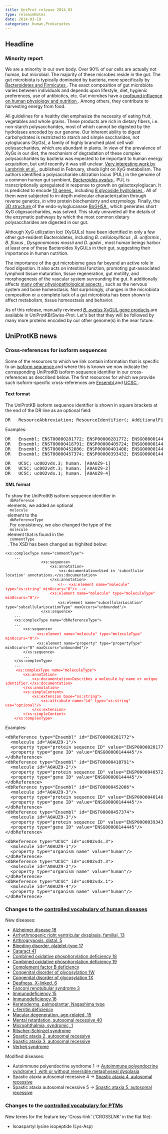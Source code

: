 ```yaml
---
title: UniProt release 2014_03
type: releaseNotes
date: 2014-03-19
categories: human,Prokaryotes
---
```


<h2 id="Headline">
 Headline
</h2>
<h3 id="Minority_report">
 Minority report
</h3>
<p>
 We are a minority in our own body. Over 90% of our cells are actually not human, but microbial. The majority of these microbes reside in the gut. The gut microbiota is typically dominated by bacteria, more specifically by
 <a href="http://www.ncbi.nlm.nih.gov/pubmed/17183312">
  Bacteroidetes and Firmicutes
 </a>
. The exact composition of gut microbiota varies between individuals and depends upon lifestyle, diet, hygienic preferences, use of antibiotics, etc. Gut microbes have a
 <a href="http://www.ncbi.nlm.nih.gov/pubmed/15790844">
  profound influence on human physiology and nutrition
 </a>
. Among others, they contribute to harvesting energy from food.
</p>
<p>
 All guidelines for a healthy diet emphasize the necessity of eating fruit, vegetables and whole grains. These products are rich in dietary fibers, i.e. non-starch polysaccharides, most of which cannot be digested by the hydrolases encoded by our genome. Our inherent ability to digest carbohydrates is restricted to starch and simple saccharides, not xyloglucans (XyGs), a family of highly branched plant cell wall polysaccharides, which are abundant in plants. In view of the prevalence of XyGs in our diet, the mechanism of degradation of these complex polysaccharides by bacteria was expected to be important to human energy acquisition, but until recently it was still unclear.
 <a href="http://www.ncbi.nlm.nih.gov/pubmed/24463512">
  Very interesting work by Larsbrink et al.
 </a>
, published in February, sheds light on XyG metabolism. The authors identified a polysaccharide utilization locus (PUL) in the genome of a common human gut symbiont,
 <a href="http://www.uniprot.org/taxonomy/411476">
  <em>
   Bacteroides ovatus
  </em>
 </a>
. PUL is transcriptionally upregulated in response to growth on galactoxyloglucan. It is predicted to encode
 <a href="http://www.uniprot.org/uniprot/?query=24463512">
  10 genes
 </a>
, including
 <a href="http://www.uniprot.org/uniprot/?query=organism:411476+and+name:BoGH">
  8 glycoside hydrolases
 </a>
. All of them were subjected to in-depth molecular characterization through reverse genetics,
 <em>
  in vitro
 </em>
 protein biochemistry and enzymology. Finally, the
 <a href="http://www.pdb.org/pdb/explore/explore.do?pdbId=3ZMR">
  3D structure
 </a>
 of the endo-xyloglucanase
 <a href="http://www.uniprot.org/uniprot/A7LXT7">
  BoGH5A
 </a>
, which generates short XyG oligosaccharides, was solved. This study unraveled all the details of the enzymatic pathways by which the most common dietary polysaccharides are digested in our gut.
</p>
<p>
 Although XyG utilization loci (XyGULs) have been identified in only a few other gut-resident Bacteroidetes, including
 <em>
  B. cellulosyliticus
 </em>
,
 <em>
  B. uniformis
 </em>
,
 <em>
  B. fluxus
 </em>
,
 <em>
  Dysgonomonas mossii
 </em>
 and
 <em>
  D. gadei
 </em>
, most human beings harbor at least one of these Bacteroides XyGULs in their gut, suggesting their importance in human nutrition.
</p>
<p>
 The importance of the gut microbiome goes far beyond an active role in food digestion. It also acts on intestinal function, promoting gut-associated lymphoid tissue maturation, tissue regeneration, gut motility, and morphogenesis of the vascular system surrounding the gut. It additionally affects
 <a href="http://www.ncbi.nlm.nih.gov/pubmed/23435359">
  many other physiopathological aspects
 </a>
, such as the nervous system and bone homeostasis. Not surprisingly, changes in the microbiota composition or a complete lack of a gut microbiota has been shown to affect metabolism, tissue homeostasis and behavior.
</p>
<p>
 As of this release, manually reviewed
 <a href="http://www.uniprot.org/uniprot/?query=citation:24463512">
  <em>
   B. ovatus
  </em>
  XyGUL gene products
 </a>
 are available in UniProtKB/Swiss-Prot. Let's bet that they will be followed by many more proteins encoded by our other genome(s) in the near future.
</p>
<h2 id="UniProtKB_news">
 UniProtKB news
</h2>
<h3 id="Cross_references_for_isoform_sequences">
 Cross-references for isoform sequences
</h3>
<p>
 Some of the resources to which we link contain information that is specific to an
 <a href="http://www.uniprot.org/manual/alternative%5Fproducts">
  isoform sequence
 </a>
 and where this is known we now indicate the corresponding UniProtKB isoform sequence identifier in our cross-references as described below. The first resources for which we provide such isoform-specific cross-references are
 <a href="http://www.ensembl.org/">
  Ensembl
 </a>
 and
 <a href="http://genome.ucsc.edu">
  UCSC
 </a>
 .
</p>
<h4 id="Text_format">
 Text format
</h4>
<p>
 The UniProtKB isoform sequence identifier is shown in square brackets at the end of the DR line as an optional field:
</p>
<pre>DR   ResourceAbbreviation; ResourceIdentifier(; AdditionalField)+. [IsoId]
</pre>
<p>
 Examples:
</p>
<pre>DR   Ensembl; ENST00000281772; ENSP00000281772; ENSG00000144445. [A0AUZ9-1]
DR   Ensembl; ENST00000418791; ENSP00000405724; ENSG00000144445. [A0AUZ9-2]
DR   Ensembl; ENST00000452086; ENSP00000401408; ENSG00000144445. [A0AUZ9-3]
DR   Ensembl; ENST00000457374; ENSP00000393432; ENSG00000144445. [A0AUZ9-3]
</pre>
<pre>DR   UCSC; uc002vds.3; human. [A0AUZ9-1]
DR   UCSC; uc002vdt.3; human. [A0AUZ9-2]
DR   UCSC; uc002vdx.1; human. [A0AUZ9-4]
</pre>
<h4 id="XML_format">
 XML format
</h4>
<p>
 To show the UniProtKB isoform sequence identifier in
 <code>
  dbReference
 </code>
 elements, we added an optional
 <code>
  molecule
 </code>
 element to the
 <code>
  dbReferenceType
 </code>
. For consistency, we also changed the type of the
 <code>
  molecule
 </code>
 element that is found in the
 <code>
  commentType
 </code>
. The XSD has been changed as highlited below:
</p>
<pre><code>&lt;xs:complexType name="commentType"&gt;
    ...
                &lt;xs:sequence&gt;
                    &lt;xs:annotation&gt;
                        &lt;xs:documentation&gt;Used in 'subcellular location' annotations.&lt;/xs:documentation&gt;
                    &lt;/xs:annotation&gt;</code>
                    <code style="color: red;">&lt;!-- &lt;xs:element name="molecule" type="xs:string" minOccurs="0"/&gt; --&gt;
                    &lt;xs:element name="molecule" type="moleculeType" minOccurs="0"/&gt;</code>
                    <code>&lt;xs:element name="subcellularLocation" type="subcellularLocationType" maxOccurs="unbounded"/&gt;
                &lt;/xs:sequence&gt;
    ...
    &lt;xs:complexType name="dbReferenceType"&gt;
    ...
        &lt;xs:sequence&gt;</code>
            <code style="color: red;">&lt;xs:element name="molecule" type="moleculeType" minOccurs="0"/&gt;</code>
            <code>&lt;xs:element name="property" type="propertyType" minOccurs="0" maxOccurs="unbounded"/&gt;
        &lt;/xs:sequence&gt;
        ...
    &lt;/xs:complexType&gt;
    ...</code>
    <code style="color: red;">&lt;xs:complexType name="moleculeType"&gt;
        &lt;xs:annotation&gt;
            &lt;xs:documentation&gt;Describes a molecule by name or unique identifier.&lt;/xs:documentation&gt;
        &lt;/xs:annotation&gt;
        &lt;xs:simpleContent&gt;
            &lt;xs:extension base="xs:string"&gt;
                &lt;xs:attribute name="id" type="xs:string" use="optional"/&gt;
            &lt;/xs:extension&gt;
        &lt;/xs:simpleContent&gt;
    &lt;/xs:complexType&gt;</code>
</pre>
<p>
 Examples:
</p>
<pre>&lt;dbReference type="Ensembl" id="ENST00000281772"&gt;
  &lt;molecule id="A0AUZ9-1"/&gt;
  &lt;property type="protein sequence ID" value="ENSP00000281772"/&gt;
  &lt;property type="gene ID" value="ENSG00000144445"/&gt;
&lt;/dbReference&gt;
&lt;dbReference type="Ensembl" id="ENST00000418791"&gt;
  &lt;molecule id="A0AUZ9-2"/&gt;
  &lt;property type="protein sequence ID" value="ENSP00000405724"/&gt;
  &lt;property type="gene ID" value="ENSG00000144445"/&gt;
&lt;/dbReference&gt;
&lt;dbReference type="Ensembl" id="ENST00000452086"&gt;
  &lt;molecule id="A0AUZ9-3"/&gt;
  &lt;property type="protein sequence ID" value="ENSP00000401408"/&gt;
  &lt;property type="gene ID" value="ENSG00000144445"/&gt;
&lt;/dbReference&gt;
&lt;dbReference type="Ensembl" id="ENST00000457374"&gt;
  &lt;molecule id="A0AUZ9-3"/&gt;
  &lt;property type="protein sequence ID" value="ENSP00000393432"/&gt;
  &lt;property type="gene ID" value="ENSG00000144445"/&gt;
&lt;/dbReference&gt;
</pre>
<pre>&lt;dbReference type="UCSC" id="uc002vds.3"&gt;
  &lt;molecule id="A0AUZ9-1"/&gt;
  &lt;property type="organism name" value="human"/&gt;
&lt;/dbReference&gt;
&lt;dbReference type="UCSC" id="uc002vdt.3"&gt;
  &lt;molecule id="A0AUZ9-2"/&gt;
  &lt;property type="organism name" value="human"/&gt;
&lt;/dbReference&gt;
&lt;dbReference type="UCSC" id="uc002vdx.1"&gt;
  &lt;molecule id="A0AUZ9-4"/&gt;
  &lt;property type="organism name" value="human"/&gt;
&lt;/dbReference&gt;
</pre>
<h3 id="Changes_to_the__a_href___docs_humdisease__controlled_vocabulary_of_human_diseases__a_">
 Changes to the
 <a href="https://ftp.uniprot.org/pub/databases/uniprot/current_release/knowledgebase/complete/docs/humdisease">
  controlled vocabulary of human diseases
 </a>
</h3>
<p>
 New diseases:
</p>
<ul>
 <li>
  <a href="http://www.uniprot.org/diseases/DI-04003">
   Alzheimer disease 18
  </a>
 </li>
 <li>
  <a href="http://www.uniprot.org/diseases/DI-04014">
   Arrhythmogenic right ventricular dysplasia, familial, 13
  </a>
 </li>
 <li>
  <a href="http://www.uniprot.org/diseases/DI-04009">
   Arthrogryposis, distal, 5
  </a>
 </li>
 <li>
  <a href="http://www.uniprot.org/diseases/DI-04008">
   Bleeding disorder, platelet-type 17
  </a>
 </li>
 <li>
  <a href="http://www.uniprot.org/diseases/DI-04010">
   Cataract 41
  </a>
 </li>
 <li>
  <a href="http://www.uniprot.org/diseases/DI-03996">
   Combined oxidative phosphorylation deficiency 18
  </a>
 </li>
 <li>
  <a href="http://www.uniprot.org/diseases/DI-04002">
   Combined oxidative phosphorylation deficiency 19
  </a>
 </li>
 <li>
  <a href="http://www.uniprot.org/diseases/DI-04018">
   Complement factor B deficiency
  </a>
 </li>
 <li>
  <a href="http://www.uniprot.org/diseases/DI-04006">
   Congenital disorder of glycosylation 1W
  </a>
 </li>
 <li>
  <a href="http://www.uniprot.org/diseases/DI-04007">
   Congenital disorder of glycosylation 1X
  </a>
 </li>
 <li>
  <a href="http://www.uniprot.org/diseases/DI-04012">
   Deafness, X-linked, 6
  </a>
 </li>
 <li>
  <a href="http://www.uniprot.org/diseases/DI-03997">
   Fanconi renotubular syndrome 3
  </a>
 </li>
 <li>
  <a href="http://www.uniprot.org/diseases/DI-04000">
   Immunodeficiency 15
  </a>
 </li>
 <li>
  <a href="http://www.uniprot.org/diseases/DI-04001">
   Immunodeficiency 16
  </a>
 </li>
 <li>
  <a href="http://www.uniprot.org/diseases/DI-04005">
   Keratoderma, palmoplantar, Nagashima type
  </a>
 </li>
 <li>
  <a href="http://www.uniprot.org/diseases/DI-04015">
   L-ferritin deficiency
  </a>
 </li>
 <li>
  <a href="http://www.uniprot.org/diseases/DI-03998">
   Macular degeneration, age-related, 15
  </a>
 </li>
 <li>
  <a href="http://www.uniprot.org/diseases/DI-04004">
   Mental retardation, autosomal recessive 40
  </a>
 </li>
 <li>
  <a href="http://www.uniprot.org/diseases/DI-04013">
   Microphthalmia, syndromic, 1
  </a>
 </li>
 <li>
  <a href="http://www.uniprot.org/diseases/DI-04011">
   Ritscher-Schinzel syndrome
  </a>
 </li>
 <li>
  <a href="http://www.uniprot.org/diseases/DI-04016">
   Spastic ataxia 2, autosomal recessive
  </a>
 </li>
 <li>
  <a href="http://www.uniprot.org/diseases/DI-04017">
   Spastic ataxia 3, autosomal recessive
  </a>
 </li>
 <li>
  <a href="http://www.uniprot.org/diseases/DI-03999">
   Verheij syndrome
  </a>
 </li>
</ul>
<p>
 Modified diseases:
</p>
<ul>
 <li>
  Autoimmune polyendocrine syndrome 1 -&gt;
  <a href="http://www.uniprot.org/diseases/DI-01198">
   Autoimmune polyendocrine syndrome 1, with or without reversible metaphyseal dysplasia
  </a>
 </li>
 <li>
  Spastic ataxia autosomal recessive 4 -&gt;
  <a href="http://www.uniprot.org/diseases/DI-02952">
   Spastic ataxia 4, autosomal recessive
  </a>
 </li>
 <li>
  Spastic ataxia autosomal recessive 5 -&gt;
  <a href="http://www.uniprot.org/diseases/DI-03374">
   Spastic ataxia 5, autosomal recessive
  </a>
 </li>
</ul>
<h3 id="Changes_to_the__a_href___docs_ptmlist__controlled_vocabulary_for_PTMs__a_">
 Changes to the
 <a href="https://ftp.uniprot.org/pub/databases/uniprot/current_release/knowledgebase/complete/docs/ptmlist">
  controlled vocabulary for PTMs
 </a>
</h3>
<p>
 New terms for the feature key 'Cross-link' ('CROSSLNK' in the flat file):
</p>
<ul>
 <li>
  Isoaspartyl lysine isopeptide (Lys-Asp)
 </li>
</ul>